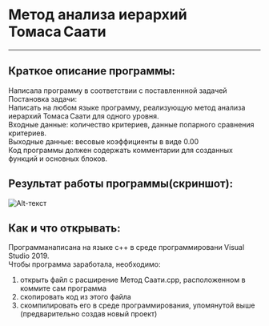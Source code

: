# **Mетод анализа иерархий Томаса Саати**
____

## **Краткое описание программы:**

Написала программу в соответствии с поставленнной задачей    
Постановка задачи:    
Написать на любом языке программу, реализующую метод анализа иерархий Томаса Саати для одного уровня.    
Входные данные: количество критериев, данные попарного сравнения критериев.    
Выходные данные: весовые коэффициенты в виде 0.00    
Код программы должен содержать комментарии для созданных функций и основных блоков.    

## **Результат работы программы(скриншот):**
![Alt-текст](https://sun9-12.userapi.com/impg/pjTErYThltTpxsmPS6wT5yGuZm3LcnT5YxSIjA/5KG1LNaQIXg.jpg?size=1103x1030&quality=96&proxy=1&sign=ac26339241d31a9f0699190236f037d3&type=album)
## **Как и что открывать:**    
Программанаписана на языке с++ в среде программировани Visual Studio 2019.    
Чтобы программа заработала, необходимо:    
1) открыть файл с расширение Метод Саати.cpp, расположенном в коммите сам программа    
2) скопировать код из этого файла    
3) скомпилировать его в среде программирования, упомянутой выше (предварительно создав новый проект)
